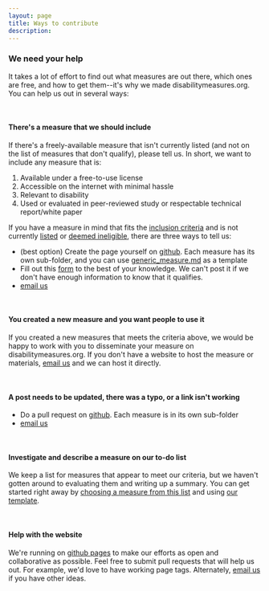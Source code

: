 ```yaml
---
layout: page
title: Ways to contribute
description:
---
```


### We need your help
It takes a lot of effort to find out what measures are out there, which ones are free, and how to get them--it's why we made disabilitymeasures.org.  You can help us out in several ways:

<br>

#### There's a measure that we should include
If there's a freely-available measure that isn't currently listed (and not on the list of measures that don't qualify), please tell us.  In short, we want to include any measure that is:  
  1.  Available under a free-to-use license  
  2.  Accessible on the internet with minimal hassle  
  3.  Relevant to disability   
  4.  Used or evaluated in peer-reviewed study or respectable technical report/white paper  

If you have a measure in mind that fits the [inclusion criteria](http://disabilitymeasures.org/criteria) and is not currently [listed](http://disabilitymeasures.org/measures) or [deemed ineligible](http://disabilitymeasures.org/pages/donotqualify.html), there are three ways to tell us:  
*  (best option) Create the page yourself on [github](https://github.com/mjmaenner/disabilitymeasures). Each measure has its own sub-folder, and you can use [generic_measure.md](https://github.com/mjmaenner/disabilitymeasures/blob/gh-pages/pages/generic_measure.md) as a template  
*  Fill out this [form](https://docs.google.com/forms/d/1t1tDr09eW1zcmMjHf5aa6-RcL7hlP4a2kAlKh82ZnA8/viewform) to the best of your knowledge. We can't post it if we don't have enough information to know that it qualifies.  
*  [email us](http://disabilitymeasures.org/contact)

<br>

#### You created a new measure and you want people to use it  
If you created a new measures that meets the criteria above, we would be happy to work with you to disseminate your measure on disabilitymeasures.org. If you don't have a website to host the measure or materials, [email us](http://disabilitymeasures.org/contact) and we can host it directly.

<br>

#### A post needs to be updated, there was a typo, or a link isn't working
*  Do a pull request on [github](https://github.com/mjmaenner/disabilitymeasures). Each measure is in its own sub-folder
*  [email us](http://disabilitymeasures.org/contact)

<br>

#### Investigate and describe a measure on our to-do list
We keep a list for measures that appear to meet our criteria, but we haven't gotten around to evaluating them and writing up a summary.  You can get started right away by [choosing a measure from this list](https://mjmaenner.github.io/disabilitymeasures/pages/measurestoadd.html) and using [our template](https://github.com/mjmaenner/disabilitymeasures/blob/gh-pages/pages/generic_measure.md).

<br>

#### Help with the website
We're running on [github pages](pages.github.com) to make our efforts as open and collaborative as possible. Feel free to submit pull requests that will help us out.  For example, we'd love to have working page tags. Alternately, [email us](https://mjmaenner.github.io/disabilitymeasures/contact) if you have other ideas.


